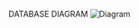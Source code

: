 DATABASE DIAGRAM
![Diagram](https://github.com/itucsdb1713/itucsdb1713/tree/master/static/assets/Db1.png)
